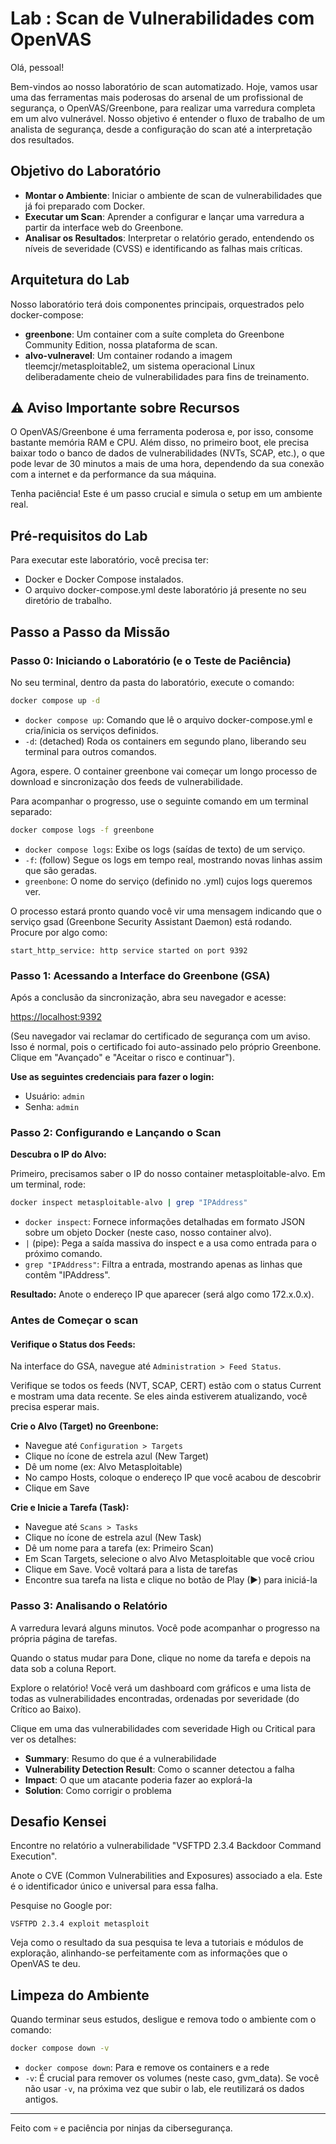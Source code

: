 # Lab : Scan de Vulnerabilidades com OpenVAS

Olá, pessoal!

Bem-vindos ao nosso laboratório de scan automatizado. Hoje, vamos usar uma das ferramentas mais poderosas do arsenal de um profissional de segurança, o OpenVAS/Greenbone, para realizar uma varredura completa em um alvo vulnerável. Nosso objetivo é entender o fluxo de trabalho de um analista de segurança, desde a configuração do scan até a interpretação dos resultados.

## Objetivo do Laboratório

* **Montar o Ambiente**: Iniciar o ambiente de scan de vulnerabilidades que já foi preparado com Docker.
* **Executar um Scan**: Aprender a configurar e lançar uma varredura a partir da interface web do Greenbone.
* **Analisar os Resultados**: Interpretar o relatório gerado, entendendo os níveis de severidade (CVSS) e identificando as falhas mais críticas.

## Arquitetura do Lab

Nosso laboratório terá dois componentes principais, orquestrados pelo docker-compose:

* **greenbone**: Um container com a suíte completa do Greenbone Community Edition, nossa plataforma de scan.
* **alvo-vulneravel**: Um container rodando a imagem tleemcjr/metasploitable2, um sistema operacional Linux deliberadamente cheio de vulnerabilidades para fins de treinamento.

## ⚠️ Aviso Importante sobre Recursos

O OpenVAS/Greenbone é uma ferramenta poderosa e, por isso, consome bastante memória RAM e CPU. Além disso, no primeiro boot, ele precisa baixar todo o banco de dados de vulnerabilidades (NVTs, SCAP, etc.), o que pode levar de 30 minutos a mais de uma hora, dependendo da sua conexão com a internet e da performance da sua máquina.

Tenha paciência! Este é um passo crucial e simula o setup em um ambiente real.

## Pré-requisitos do Lab

Para executar este laboratório, você precisa ter:

* Docker e Docker Compose instalados.
* O arquivo docker-compose.yml deste laboratório já presente no seu diretório de trabalho.

## Passo a Passo da Missão

### Passo 0: Iniciando o Laboratório (e o Teste de Paciência)

No seu terminal, dentro da pasta do laboratório, execute o comando:

```bash
docker compose up -d
```

* `docker compose up`: Comando que lê o arquivo docker-compose.yml e cria/inicia os serviços definidos.
* `-d`: (detached) Roda os containers em segundo plano, liberando seu terminal para outros comandos.

Agora, espere. O container greenbone vai começar um longo processo de download e sincronização dos feeds de vulnerabilidade.

Para acompanhar o progresso, use o seguinte comando em um terminal separado:

```bash
docker compose logs -f greenbone
```

* `docker compose logs`: Exibe os logs (saídas de texto) de um serviço.
* `-f`: (follow) Segue os logs em tempo real, mostrando novas linhas assim que são geradas.
* `greenbone`: O nome do serviço (definido no .yml) cujos logs queremos ver.

O processo estará pronto quando você vir uma mensagem indicando que o serviço gsad (Greenbone Security Assistant Daemon) está rodando. Procure por algo como:

```
start_http_service: http service started on port 9392
```

### Passo 1: Acessando a Interface do Greenbone (GSA)

Após a conclusão da sincronização, abra seu navegador e acesse:

[https://localhost:9392](https://localhost:9392)

(Seu navegador vai reclamar do certificado de segurança com um aviso. Isso é normal, pois o certificado foi auto-assinado pelo próprio Greenbone. Clique em "Avançado" e "Aceitar o risco e continuar").

**Use as seguintes credenciais para fazer o login:**

* Usuário: `admin`
* Senha: `admin`

### Passo 2: Configurando e Lançando o Scan

**Descubra o IP do Alvo:**

Primeiro, precisamos saber o IP do nosso container metasploitable-alvo. Em um terminal, rode:

```bash
docker inspect metasploitable-alvo | grep "IPAddress"
```

* `docker inspect`: Fornece informações detalhadas em formato JSON sobre um objeto Docker (neste caso, nosso container alvo).
* `|` (pipe): Pega a saída massiva do inspect e a usa como entrada para o próximo comando.
* `grep "IPAddress"`: Filtra a entrada, mostrando apenas as linhas que contêm "IPAddress".

**Resultado:** Anote o endereço IP que aparecer (será algo como 172.x.0.x).

### Antes de Começar o scan

#### Verifique o Status dos Feeds:

Na interface do GSA, navegue até `Administration > Feed Status`.

Verifique se todos os feeds (NVT, SCAP, CERT) estão com o status Current e mostram uma data recente. Se eles ainda estiverem atualizando, você precisa esperar mais.

**Crie o Alvo (Target) no Greenbone:**

* Navegue até `Configuration > Targets`
* Clique no ícone de estrela azul (New Target)
* Dê um nome (ex: Alvo Metasploitable)
* No campo Hosts, coloque o endereço IP que você acabou de descobrir
* Clique em Save

**Crie e Inicie a Tarefa (Task):**

* Navegue até `Scans > Tasks`
* Clique no ícone de estrela azul (New Task)
* Dê um nome para a tarefa (ex: Primeiro Scan)
* Em Scan Targets, selecione o alvo Alvo Metasploitable que você criou
* Clique em Save. Você voltará para a lista de tarefas
* Encontre sua tarefa na lista e clique no botão de Play (▶) para iniciá-la

### Passo 3: Analisando o Relatório

A varredura levará alguns minutos. Você pode acompanhar o progresso na própria página de tarefas.

Quando o status mudar para Done, clique no nome da tarefa e depois na data sob a coluna Report.

Explore o relatório! Você verá um dashboard com gráficos e uma lista de todas as vulnerabilidades encontradas, ordenadas por severidade (do Crítico ao Baixo).

Clique em uma das vulnerabilidades com severidade High ou Critical para ver os detalhes:

* **Summary**: Resumo do que é a vulnerabilidade
* **Vulnerability Detection Result**: Como o scanner detectou a falha
* **Impact**: O que um atacante poderia fazer ao explorá-la
* **Solution**: Como corrigir o problema

## Desafio Kensei

Encontre no relatório a vulnerabilidade "VSFTPD 2.3.4 Backdoor Command Execution".

Anote o CVE (Common Vulnerabilities and Exposures) associado a ela. Este é o identificador único e universal para essa falha.

Pesquise no Google por:

```text
VSFTPD 2.3.4 exploit metasploit
```

Veja como o resultado da sua pesquisa te leva a tutoriais e módulos de exploração, alinhando-se perfeitamente com as informações que o OpenVAS te deu.

## Limpeza do Ambiente

Quando terminar seus estudos, desligue e remova todo o ambiente com o comando:

```bash
docker compose down -v
```

* `docker compose down`: Para e remove os containers e a rede
* `-v`: É crucial para remover os volumes (neste caso, gvm\_data). Se você não usar `-v`, na próxima vez que subir o lab, ele reutilizará os dados antigos.

---

Feito com 💀 e paciência por ninjas da cibersegurança.

```
```

